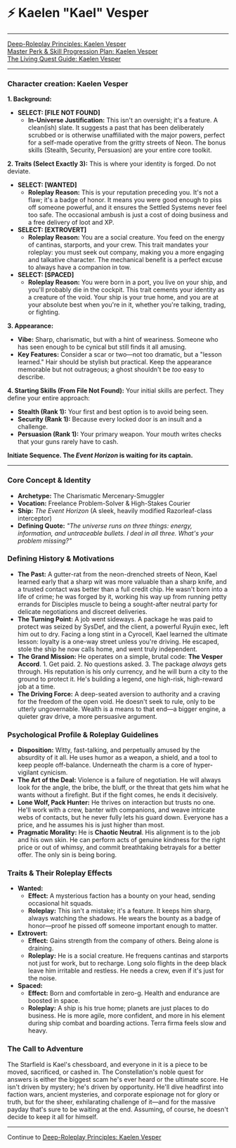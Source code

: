 
# ⚡ Kaelen "Kael" Vesper

***

[Deep-Roleplay Principles: Kaelen Vesper](deep_roleplay.md)  
[Master Perk & Skill Progression Plan: Kaelen Vesper](perks_skills.md)  
[The Living Quest Guide: Kaelen Vesper](quest_guide.md)  

---

### Character creation: Kaelen Vesper

**1. Background:**
*   **SELECT: [FILE NOT FOUND]**
    *   **In-Universe Justification:** This isn't an oversight; it's a feature. A clean(ish) slate. It suggests a past that has been deliberately scrubbed or is otherwise unaffiliated with the major powers, perfect for a self-made operative from the gritty streets of Neon. The bonus skills (Stealth, Security, Persuasion) are your entire core toolkit.

**2. Traits (Select Exactly 3):**
This is where your identity is forged. Do not deviate.

*   **SELECT: [WANTED]**
    *   **Roleplay Reason:** This is your reputation preceding you. It's not a flaw; it's a badge of honor. It means you were good enough to piss off someone powerful, and it ensures the Settled Systems never feel too safe. The occasional ambush is just a cost of doing business and a free delivery of loot and XP.
*   **SELECT: [EXTROVERT]**
    *   **Roleplay Reason:** You are a social creature. You feed on the energy of cantinas, starports, and your crew. This trait mandates your roleplay: you must seek out company, making you a more engaging and talkative character. The mechanical benefit is a perfect excuse to always have a companion in tow.
*   **SELECT: [SPACED]**
    *   **Roleplay Reason:** You were born in a port, you live on your ship, and you'll probably die in the cockpit. This trait cements your identity as a creature of the void. Your ship is your true home, and you are at your absolute best when you're in it, whether you're talking, trading, or fighting.

**3. Appearance:**
*   **Vibe:** Sharp, charismatic, but with a hint of weariness. Someone who has seen enough to be cynical but still finds it all amusing.
*   **Key Features:** Consider a scar or two—not too dramatic, but a "lesson learned." Hair should be stylish but practical. Keep the appearance memorable but not outrageous; a ghost shouldn't be *too* easy to describe.

**4. Starting Skills (From File Not Found):**
Your initial skills are perfect. They define your entire approach:
*   **Stealth (Rank 1):** Your first and best option is to avoid being seen.
*   **Security (Rank 1):** Because every locked door is an insult and a challenge.
*   **Persuasion (Rank 1):** Your primary weapon. Your mouth writes checks that your guns rarely have to cash.

**Initiate Sequence. The *Event Horizon* is waiting for its captain.**

---

### Core Concept & Identity
*   **Archetype:** The Charismatic Mercenary-Smuggler
*   **Vocation:** Freelance Problem-Solver & High-Stakes Courier
*   **Ship:** *The Event Horizon* (A sleek, heavily modified Razorleaf-class interceptor)
*   **Defining Quote:** *"The universe runs on three things: energy, information, and untraceable bullets. I deal in all three. What's your problem missing?"*

### Defining History & Motivations
*   **The Past:** A gutter-rat from the neon-drenched streets of Neon, Kael learned early that a sharp wit was more valuable than a sharp knife, and a trusted contact was better than a full credit chip. He wasn't born into a life of crime; he was forged by it, working his way up from running petty errands for Disciples muscle to being a sought-after neutral party for delicate negotiations and discreet deliveries.
*   **The Turning Point:** A job went sideways. A package he was paid to protect was seized by SysDef, and the client, a powerful Ryujin exec, left him out to dry. Facing a long stint in a Cyrocell, Kael learned the ultimate lesson: loyalty is a one-way street unless you're driving. He escaped, stole the ship he now calls home, and went truly independent.
*   **The Grand Mission:** He operates on a simple, brutal code: **The Vesper Accord**. 1. Get paid. 2. No questions asked. 3. The package *always* gets through. His reputation is his only currency, and he will burn a city to the ground to protect it. He's building a legend, one high-risk, high-reward job at a time.
*   **The Driving Force:** A deep-seated aversion to authority and a craving for the freedom of the open void. He doesn't seek to rule, only to be utterly ungovernable. Wealth is a means to that end—a bigger engine, a quieter grav drive, a more persuasive argument.

### Psychological Profile & Roleplay Guidelines
*   **Disposition:** Witty, fast-talking, and perpetually amused by the absurdity of it all. He uses humor as a weapon, a shield, and a tool to keep people off-balance. Underneath the charm is a core of hyper-vigilant cynicism.
*   **The Art of the Deal:** Violence is a failure of negotiation. He will always look for the angle, the bribe, the bluff, or the threat that gets him what he wants without a firefight. But if the fight comes, he ends it decisively.
*   **Lone Wolf, Pack Hunter:** He thrives on interaction but trusts no one. He'll work with a crew, banter with companions, and weave intricate webs of contacts, but he never fully lets his guard down. Everyone has a price, and he assumes his is just higher than most.
*   **Pragmatic Morality:** He is **Chaotic Neutral**. His alignment is to the job and his own skin. He can perform acts of genuine kindness for the right price or out of whimsy, and commit breathtaking betrayals for a better offer. The only sin is being boring.

### Traits & Their Roleplay Effects
*   **Wanted:**
    *   **Effect:** A mysterious faction has a bounty on your head, sending occasional hit squads.
    *   **Roleplay:** This isn't a mistake; it's a feature. It keeps him sharp, always watching the shadows. He wears the bounty as a badge of honor—proof he pissed off someone important enough to matter.
*   **Extrovert:**
    *   **Effect:** Gains strength from the company of others. Being alone is draining.
    *   **Roleplay:** He is a social creature. He frequens cantinas and starports not just for work, but to recharge. Long solo flights in the deep black leave him irritable and restless. He needs a crew, even if it's just for the noise.
*   **Spaced:**
    *   **Effect:** Born and comfortable in zero-g. Health and endurance are boosted in space.
    *   **Roleplay:** A ship is his true home; planets are just places to do business. He is more agile, more confident, and more in his element during ship combat and boarding actions. Terra firma feels slow and heavy.

### The Call to Adventure
The Starfield is Kael's chessboard, and everyone in it is a piece to be moved, sacrificed, or cashed in. The Constellation's noble quest for answers is either the biggest scam he's ever heard or the ultimate score. He isn't driven by mystery; he's driven by opportunity. He'll dive headfirst into faction wars, ancient mysteries, and corporate espionage not for glory or truth, but for the sheer, exhilarating challenge of it—and for the massive payday that's sure to be waiting at the end. Assuming, of course, he doesn't decide to keep it all for himself.

---

Continue to [Deep-Roleplay Principles: Kaelen Vesper](deep_roleplay.md)
